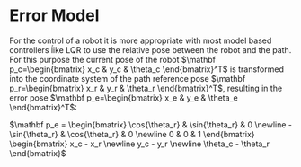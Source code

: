 # Error Model


For the control of a robot it is more appropriate with most model based controllers ĺike LQR to use the relative pose between the robot and the path.
For this purpose the current pose of the robot $\mathbf p_c=\begin{bmatrix} x_c & y_c & \theta_c \end{bmatrix}^T$
is transformed into the coordinate system of the path reference pose $\mathbf p_r=\begin{bmatrix} x_r & y_r & \theta_r \end{bmatrix}^T$, resulting in the error pose $\mathbf p_e=\begin{bmatrix} x_e & y_e & \theta_e \end{bmatrix}^T$:

$\mathbf p_e  =  \begin{bmatrix} \cos{\theta_r} & \sin{\theta_r} & 0 \newline 
                                    -\sin{\theta_r} & \cos{\theta_r} & 0 \newline
                                     0 & 0 & 1
   						 \end{bmatrix}		 \begin{bmatrix}  x_c - x_r \newline  y_c - y_r \newline  \theta_c - \theta_r	 \end{bmatrix}$
